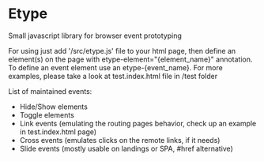 # Etype
Small javascript library for browser event prototyping

For using just add '/src/etype.js' file to your html page, then define an element(s) on the page with etype-element="{element_name}" annotation.
To define an event element use an etype-{event_name}.
For more examples, please take a look at test.index.html file in /test folder 


List of maintained events:
- Hide/Show elements
- Toggle elements
- Link events (emulating the routing pages behavior, check up an example in test.index.html page)
- Cross events (emulates clicks on the remote links, if it needs)
- Slide events (mostly usable on landings or SPA, #href alternative)

